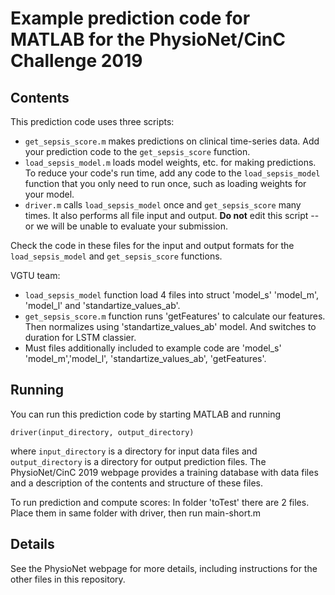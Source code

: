 # Example prediction code for MATLAB for the PhysioNet/CinC Challenge 2019

## Contents

This prediction code uses three scripts:

* `get_sepsis_score.m` makes predictions on clinical time-series data.  Add your prediction code to the `get_sepsis_score` function.
* `load_sepsis_model.m` loads model weights, etc. for making predictions.  To reduce your code's run time, add any code to the `load_sepsis_model` function that you only need to run once, such as loading weights for your model.
* `driver.m` calls `load_sepsis_model` once and `get_sepsis_score` many times. It also performs all file input and output.  **Do not** edit this script -- or we will be unable to evaluate your submission.

Check the code in these files for the input and output formats for the `load_sepsis_model` and `get_sepsis_score` functions.

VGTU team:
* `load_sepsis_model` function load 4 files into struct 'model_s' 'model_m', 'model_l' and 'standartize_values_ab'.
* `get_sepsis_score.m` function runs 'getFeatures' to calculate our features. Then normalizes using 'standartize_values_ab' model. And switches to duration for LSTM classier. 
* Must files additionally included to example code are 'model_s' 'model_m','model_l', 'standartize_values_ab', 'getFeatures'.

## Running

You can run this prediction code by starting MATLAB and running

    driver(input_directory, output_directory)

where `input_directory` is a directory for input data files and `output_directory` is a directory for output prediction files.  The PhysioNet/CinC 2019 webpage provides a training database with data files and a description of the contents and structure of these files.

To run prediction and compute scores:
In folder 'toTest' there are 2 files. Place them in same folder with driver, then run main-short.m

## Details

See the PhysioNet webpage for more details, including instructions for the other files in this repository.
